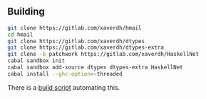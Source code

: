 
## Building

```sh
git clone https://gitlab.com/xaverdh/hmail
cd hmail
git clone https://gitlab.com/xaverdh/dtypes
git clone https://gitlab.com/xaverdh/dtypes-extra
git clone -b patchwork https://gitlab.com/xaverdh/HaskellNet
cabal sandbox init
cabal sandbox add-source dtypes dtypes-extra HaskellNet
cabal install --ghc-option=-threaded
```

There is a [build script][hmail-build-script] automating this.




[hmail-build-script]: https://gitlab.com/xaverdh/hmail/blob/master/build

